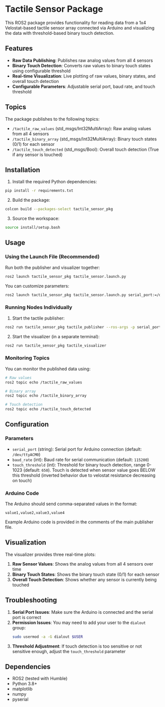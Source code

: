 # Tactile Sensor Package

This ROS2 package provides functionality for reading data from a 1x4 Velostat-based tactile sensor array connected via Arduino and visualizing the data with threshold-based binary touch detection.

## Features

- **Raw Data Publishing**: Publishes raw analog values from all 4 sensors
- **Binary Touch Detection**: Converts raw values to binary touch states using configurable threshold
- **Real-time Visualization**: Live plotting of raw values, binary states, and overall touch detection
- **Configurable Parameters**: Adjustable serial port, baud rate, and touch threshold

## Topics

The package publishes to the following topics:

- `/tactile_raw_values` (std_msgs/Int32MultiArray): Raw analog values from all 4 sensors
- `/tactile_binary_array` (std_msgs/Int32MultiArray): Binary touch states (0/1) for each sensor
- `/tactile_touch_detected` (std_msgs/Bool): Overall touch detection (True if any sensor is touched)

## Installation

1. Install the required Python dependencies:
```bash
pip install -r requirements.txt
```

2. Build the package:
```bash
colcon build --packages-select tactile_sensor_pkg
```

3. Source the workspace:
```bash
source install/setup.bash
```

## Usage

### Using the Launch File (Recommended)

Run both the publisher and visualizer together:
```bash
ros2 launch tactile_sensor_pkg tactile_sensor.launch.py
```

You can customize parameters:
```bash
ros2 launch tactile_sensor_pkg tactile_sensor.launch.py serial_port:=/dev/ttyUSB0 touch_threshold:=700
```

### Running Nodes Individually

1. Start the tactile publisher:
```bash
ros2 run tactile_sensor_pkg tactile_publisher --ros-args -p serial_port:=/dev/ttyACM0 -p touch_threshold:=800
```

2. Start the visualizer (in a separate terminal):
```bash
ros2 run tactile_sensor_pkg tactile_visualizer
```

### Monitoring Topics

You can monitor the published data using:
```bash
# Raw values
ros2 topic echo /tactile_raw_values

# Binary array
ros2 topic echo /tactile_binary_array

# Touch detection
ros2 topic echo /tactile_touch_detected
```

## Configuration

### Parameters

- `serial_port` (string): Serial port for Arduino connection (default: `/dev/ttyACM0`)
- `baud_rate` (int): Baud rate for serial communication (default: `115200`)
- `touch_threshold` (int): Threshold for binary touch detection, range 0-1023 (default: `650`). Touch is detected when sensor value goes BELOW this threshold (inverted behavior due to velostat resistance decreasing on touch)

### Arduino Code

The Arduino should send comma-separated values in the format:
```
value1,value2,value3,value4
```

Example Arduino code is provided in the comments of the main publisher file.

## Visualization

The visualizer provides three real-time plots:

1. **Raw Sensor Values**: Shows the analog values from all 4 sensors over time
2. **Binary Touch States**: Shows the binary touch state (0/1) for each sensor
3. **Overall Touch Detection**: Shows whether any sensor is currently being touched

## Troubleshooting

1. **Serial Port Issues**: Make sure the Arduino is connected and the serial port is correct
2. **Permission Issues**: You may need to add your user to the `dialout` group:
   ```bash
   sudo usermod -a -G dialout $USER
   ```
3. **Threshold Adjustment**: If touch detection is too sensitive or not sensitive enough, adjust the `touch_threshold` parameter

## Dependencies

- ROS2 (tested with Humble)
- Python 3.8+
- matplotlib
- numpy
- pyserial
